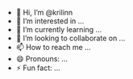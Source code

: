 - 👋 Hi, I’m @krilinn
- 👀 I’m interested in ...
- 🌱 I’m currently learning ...
- 💞️ I’m looking to collaborate on ...
- 📫 How to reach me ...
- 😄 Pronouns: ...
- ⚡ Fun fact: ...

<!---
krilinn/krilinn is a ✨ special ✨ repository because its `README.md` (this file) appears on your GitHub profile.
You can click the Preview link to take a look at your changes.
--->

